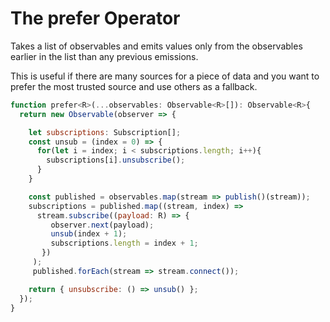 # The prefer Operator

Takes a list of observables and emits values only from the observables earlier in the list than any previous emissions.

This is useful if there are many sources for a piece of data and you want to prefer the most trusted source and use others as a fallback. 

```JavaScript
function prefer<R>(...observables: Observable<R>[]): Observable<R>{
  return new Observable(observer => {

    let subscriptions: Subscription[];
    const unsub = (index = 0) => {
      for(let i = index; i < subscriptions.length; i++){
        subscriptions[i].unsubscribe();
      }
    }

    const published = observables.map(stream => publish()(stream));
    subscriptions = published.map((stream, index) => 
      stream.subscribe((payload: R) => {
         observer.next(payload);
         unsub(index + 1);
         subscriptions.length = index + 1;
       })
     );
     published.forEach(stream => stream.connect());

    return { unsubscribe: () => unsub() };
  });
}
```
